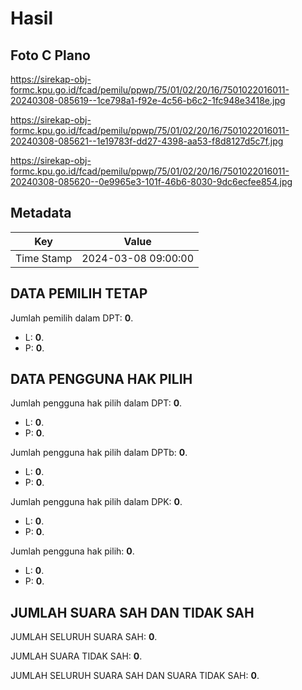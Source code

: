 # Hasil

## Foto C Plano

https://sirekap-obj-formc.kpu.go.id/fcad/pemilu/ppwp/75/01/02/20/16/7501022016011-20240308-085619--1ce798a1-f92e-4c56-b6c2-1fc948e3418e.jpg

https://sirekap-obj-formc.kpu.go.id/fcad/pemilu/ppwp/75/01/02/20/16/7501022016011-20240308-085621--1e19783f-dd27-4398-aa53-f8d8127d5c7f.jpg

https://sirekap-obj-formc.kpu.go.id/fcad/pemilu/ppwp/75/01/02/20/16/7501022016011-20240308-085620--0e9965e3-101f-46b6-8030-9dc6ecfee854.jpg


## Metadata

| Key        | Value               |
| ---------- | ------------------- |
| Time Stamp | 2024-03-08 09:00:00 |


## DATA PEMILIH TETAP

Jumlah pemilih dalam DPT: **0**.
 * L: **0**.
 * P: **0**.

## DATA PENGGUNA HAK PILIH

Jumlah pengguna hak pilih dalam DPT: **0**.
 * L: **0**.
 * P: **0**.

Jumlah pengguna hak pilih dalam DPTb: **0**.
 * L: **0**.
 * P: **0**.

Jumlah pengguna hak pilih dalam DPK: **0**.
 * L: **0**.
 * P: **0**.

Jumlah pengguna hak pilih: **0**.
 * L: **0**.
 * P: **0**.

## JUMLAH SUARA SAH DAN TIDAK SAH

JUMLAH SELURUH SUARA SAH: **0**.

JUMLAH SUARA TIDAK SAH: **0**.

JUMLAH SELURUH SUARA SAH DAN SUARA TIDAK SAH: **0**.


